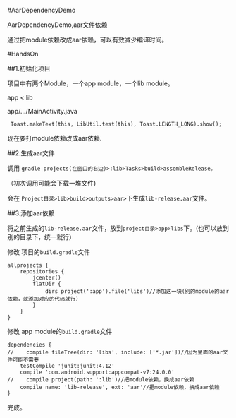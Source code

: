 #AarDependencyDemo

AarDependencyDemo,aar文件依赖

通过把module依赖改成aar依赖，可以有效减少编译时间。

#HandsOn

##1.初始化项目

项目中有两个Module，一个app module，一个lib module。

app < lib

app/.../MainActivity.java

```
 Toast.makeText(this, LibUtil.test(this), Toast.LENGTH_LONG).show();
```

现在要打module依赖改成aar依赖.

##2.生成aar文件

调用 `gradle projects(在窗口的右边)>:lib>Tasks>build>assembleRelease。`

（初次调用可能会下载一堆文件)

会在 `Project目录>lib>build>outputs>aar>`下生成`lib-release.aar`文件。

##3.添加aar依赖

将之前生成的`lib-release.aar`文件，放到`project目录>app>libs`下。(也可以放到别的目录下，统一就行）

修改 项目的`build.gradle`文件

```
allprojects {
    repositories {
        jcenter()
        flatDir {
            dirs project(':app').file('libs')//添加这一块(别的module的aar依赖，就添加对应的代码就行)
        }
    }
}
```

修改 app module的`build.gradle`文件

```
dependencies {
//    compile fileTree(dir: 'libs', include: ['*.jar'])//因为里面的aar文件可能不需要
    testCompile 'junit:junit:4.12'
    compile 'com.android.support:appcompat-v7:24.0.0'
//    compile project(path: ':lib')//把module依赖，换成aar依赖
    compile name: 'lib-release', ext: 'aar'//把module依赖，换成aar依赖
}
```

完成。

